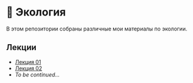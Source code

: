 # :seedling: Экология

В этом репозитории собраны различные мои материалы по экологии.

## Лекции

- [Лекция 01](lec-01.md)
- [Лекция 02](lec-02.md)
- *To be continued...*
